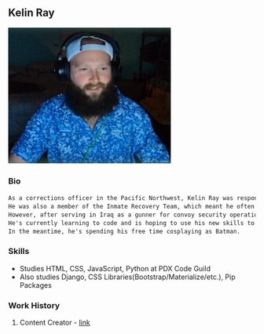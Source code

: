 ## Kelin Ray

![I'm Batman](FB.png "Batman")

### Bio

```markdown
As a corrections officer in the Pacific Northwest, Kelin Ray was responsible for tracking down fugitives and keeping the peace. 
He was also a member of the Inmate Recovery Team, which meant he often had to deal with disruptive or violent inmates. 
However, after serving in Iraq as a gunner for convoy security operations, Kelin decided to leave his corrections officer job and pursue a new career in coding. 
He's currently learning to code and is hoping to use his new skills to build websites or apps that can make a difference in people's lives. 
In the meantime, he's spending his free time cosplaying as Batman.
```
### Skills

- Studies HTML, CSS, JavaScript, Python at PDX Code Guild
- Also studies Django, CSS Libraries(Bootstrap/Materialize/etc.), Pip Packages

### Work History

1. Content Creator - [link](https://www.thegearbunker.com/author/kelin-ray/ "The Gear Bunker")